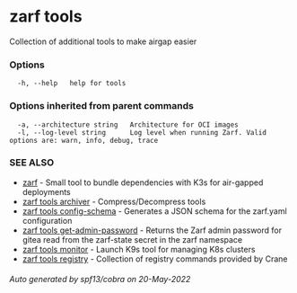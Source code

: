 # zarf tools

Collection of additional tools to make airgap easier

### Options

```
  -h, --help   help for tools
```

### Options inherited from parent commands

```
  -a, --architecture string   Architecture for OCI images
  -l, --log-level string      Log level when running Zarf. Valid options are: warn, info, debug, trace
```

### SEE ALSO

* [zarf](../0-zarf.md)	 - Small tool to bundle dependencies with K3s for air-gapped deployments
* [zarf tools archiver](./archiver/index.md)	 - Compress/Decompress tools
* [zarf tools config-schema](./zarf_tools_config-schema.md)	 - Generates a JSON schema for the zarf.yaml configuration
* [zarf tools get-admin-password](./zarf_tools_get-admin-password.md)	 - Returns the Zarf admin password for gitea read from the zarf-state secret in the zarf namespace
* [zarf tools monitor](./zarf_tools_monitor.md)	 - Launch K9s tool for managing K8s clusters
* [zarf tools registry](./registry/index.md)	 - Collection of registry commands provided by Crane

###### Auto generated by spf13/cobra on 20-May-2022
